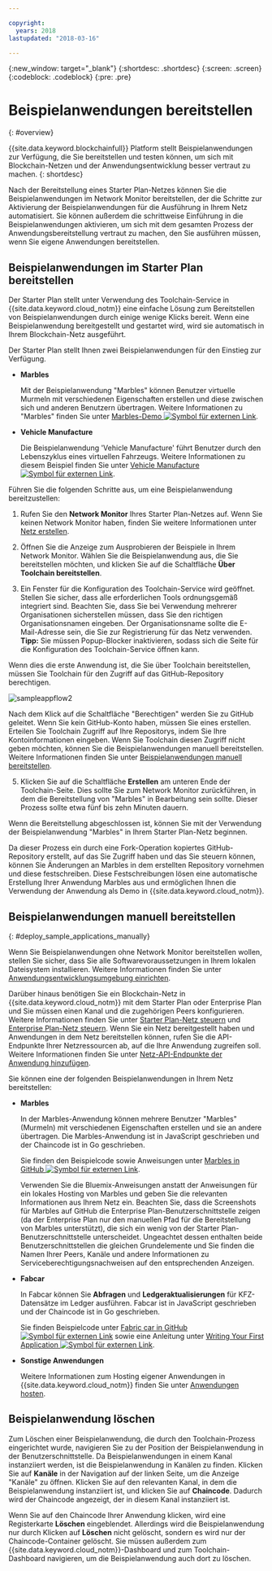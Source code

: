 ```yaml
---

copyright:
  years: 2018
lastupdated: "2018-03-16"

---
```


{:new_window: target="_blank"}
{:shortdesc: .shortdesc}
{:screen: .screen}
{:codeblock: .codeblock}
{:pre: .pre}

# Beispielanwendungen bereitstellen
{: #overview}

{{site.data.keyword.blockchainfull}} Platform stellt Beispielanwendungen zur Verfügung, die Sie bereitstellen und testen können, um sich mit Blockchain-Netzen und der Anwendungsentwicklung besser vertraut zu machen.
{: shortdesc}

Nach der Bereitstellung eines Starter Plan-Netzes können Sie die Beispielanwendungen im Network Monitor bereitstellen, der die Schritte zur Aktivierung der Beispielanwendungen für die Ausführung in Ihrem Netz automatisiert. Sie können außerdem die schrittweise Einführung in die Beispielanwendungen aktivieren, um sich mit dem gesamten Prozess der Anwendungsbereitstellung vertraut zu machen, den Sie ausführen müssen, wenn Sie eigene Anwendungen bereitstellen.

## Beispielanwendungen im Starter Plan bereitstellen

Der Starter Plan stellt unter Verwendung des Toolchain-Service in {{site.data.keyword.cloud_notm}} eine einfache Lösung zum Bereitstellen von Beispielanwendungen durch einige wenige Klicks bereit. Wenn eine Beispielanwendung bereitgestellt und gestartet wird, wird sie automatisch in Ihrem Blockchain-Netz ausgeführt.

Der Starter Plan stellt Ihnen zwei Beispielanwendungen für den Einstieg zur Verfügung.

* **Marbles**

  Mit der Beispielanwendung "Marbles" können Benutzer virtuelle Murmeln mit verschiedenen Eigenschaften erstellen und diese zwischen sich und anderen Benutzern übertragen. Weitere Informationen zu "Marbles" finden Sie unter [Marbles-Demo ![Symbol für externen Link](../images/external_link.svg "Symbol für externen Link")](https://github.com/IBM-Blockchain/marbles).

<!--
* **Perishable Goods**

  The Perishable Goods sample enables users to deploy legal contracts that purchase goods in a supply chain based on delivery and temperature readings. For more information about this sample, see [Perishable Goods ![External link icon](../images/external_link.svg "External link icon")](https://github.com/clauseHQ/demo-clause-ibm-perishable-goods).

-->

* **Vehicle Manufacture**

  Die Beispielanwendung 'Vehicle Manufacture' führt Benutzer durch den Lebenszyklus eines virtuellen Fahrzeugs. Weitere Informationen zu diesem Beispiel finden Sie unter [Vehicle Manufacture ![Symbol für externen Link](../images/external_link.svg "Symbol für externen Link")](https://github.com/IBM-Blockchain/vehicle-manufacture).

Führen Sie die folgenden Schritte aus, um eine Beispielanwendung bereitzustellen:

1. Rufen Sie den **Network Monitor** Ihres Starter Plan-Netzes auf. Wenn Sie keinen Network Monitor haben, finden Sie weitere Informationen unter [Netz erstellen](../get_start_starter_plan.html#creating-a-network).

2. Öffnen Sie die Anzeige zum Ausprobieren der Beispiele in Ihrem Network Monitor. Wählen Sie die Beispielanwendung aus, die Sie bereitstellen möchten, und klicken Sie auf die Schaltfläche **Über Toolchain bereitstellen**.
<!--
    ![sampleappflow0](../images/sampleappflow0.png)
-->
3. Ein Fenster für die Konfiguration des Toolchain-Service wird geöffnet. Stellen Sie sicher, dass alle erforderlichen Tools ordnungsgemäß integriert sind. Beachten Sie, dass Sie bei Verwendung mehrerer Organisationen sicherstellen müssen, dass Sie den richtigen Organisationsnamen eingeben. Der Organisationsname sollte die E-Mail-Adresse sein, die Sie zur Registrierung für das Netz verwenden.
    **Tipp:** Sie müssen Popup-Blocker inaktivieren, sodass sich die Seite für die Konfiguration des Toolchain-Service öffnen kann.
<!--
    ![sampleappflow1](../images/sampleappflow1.png)
-->
  Wenn dies die erste Anwendung ist, die Sie über Toolchain bereitstellen, müssen Sie Toolchain für den Zugriff auf das GitHub-Repository berechtigen.

  ![sampleappflow2](../images/sampleappflow2.png)

  Nach dem Klick auf die Schaltfläche "Berechtigen" werden Sie zu GitHub geleitet. Wenn Sie kein GitHub-Konto haben, müssen Sie eines erstellen. Erteilen Sie Toolchain Zugriff auf Ihre Repositorys, indem Sie Ihre Kontoinformationen eingeben. Wenn Sie Toolchain diesen Zugriff nicht geben möchten, können Sie die Beispielanwendungen manuell bereitstellen. Weitere Informationen finden Sie unter [Beispielanwendungen manuell bereitstellen](#deploy_sample_applications_manually).

5. Klicken Sie auf die Schaltfläche **Erstellen** am unteren Ende der Toolchain-Seite. Dies sollte Sie zum Network Monitor zurückführen, in dem die Bereitstellung von "Marbles" in Bearbeitung sein sollte. Dieser Prozess sollte etwa fünf bis zehn Minuten dauern.
<!--
    ![sampleappflow3](../images/sampleappflow3.png)
-->
Wenn die Bereitstellung abgeschlossen ist, können Sie mit der Verwendung der Beispielanwendung "Marbles" in Ihrem Starter Plan-Netz beginnen.

Da dieser Prozess ein durch eine Fork-Operation kopiertes GitHub-Repository erstellt, auf das Sie Zugriff haben und das Sie steuern können, können Sie Änderungen an Marbles in dem erstellten Repository vornehmen und diese festschreiben. Diese Festschreibungen lösen eine automatische Erstellung Ihrer Anwendung Marbles aus und ermöglichen Ihnen die Verwendung der Anwendung als Demo in {{site.data.keyword.cloud_notm}}.

## Beispielanwendungen manuell bereitstellen
{: #deploy_sample_applications_manually}

Wenn Sie Beispielanwendungen ohne Network Monitor bereitstellen wollen, stellen Sie sicher, dass Sie alle Softwarevoraussetzungen in Ihrem lokalen Dateisystem installieren. Weitere Informationen finden Sie unter [Anwendungsentwicklungsumgebung einrichten](../v10_application.html#setting-up-application-development-environment).

Darüber hinaus benötigen Sie ein Blockchain-Netz in {{site.data.keyword.cloud_notm}} mit dem Starter Plan oder Enterprise Plan und Sie müssen einen Kanal und die zugehörigen Peers konfigurieren. Weitere Informationen finden Sie unter [Starter Plan-Netz steuern](../get_start_starter_plan.html) und [Enterprise Plan-Netz steuern](../get_start.html). Wenn Sie ein Netz bereitgestellt haben und Anwendungen in dem Netz bereitstellen können, rufen Sie die API-Endpunkte Ihrer Netzressourcen ab, auf die Ihre Anwendung zugreifen soll. Weitere Informationen finden Sie unter [Netz-API-Endpunkte der Anwendung hinzufügen](../v10_application.html#adding-network-api-endpoints-to-your-application).

Sie können eine der folgenden Beispielanwendungen in Ihrem Netz bereitstellen:

- **Marbles**

  In der Marbles-Anwendung können mehrere Benutzer "Marbles" (Murmeln) mit verschiedenen Eigenschaften erstellen und sie an andere übertragen. Die Marbles-Anwendung ist in JavaScript geschrieben und der Chaincode ist in Go geschrieben.

  Sie finden den Beispielcode sowie Anweisungen unter [Marbles in GitHub ![Symbol für externen Link](../images/external_link.svg "Symbol für externen Link")](https://github.com/IBM-Blockchain/marbles).

  Verwenden Sie die Bluemix-Anweisungen anstatt der Anweisungen für ein lokales Hosting von Marbles und geben Sie die relevanten Informationen aus Ihrem Netz ein. Beachten Sie, dass die Screenshots für Marbles auf GitHub die Enterprise Plan-Benutzerschnittstelle zeigen (da der Enterprise Plan nur den manuellen Pfad für die Bereitstellung von Marbles unterstützt), die sich ein wenig von der Starter Plan-Benutzerschnittstelle unterscheidet. Ungeachtet dessen enthalten beide Benutzerschnittstellen die gleichen Grundelemente und Sie finden die Namen Ihrer Peers, Kanäle und andere Informationen zu Serviceberechtigungsnachweisen auf den entsprechenden Anzeigen.

- **Fabcar**

  In Fabcar können Sie **Abfragen** und **Ledgeraktualisierungen** für KFZ-Datensätze im Ledger ausführen. Fabcar ist in JavaScript geschrieben und der Chaincode ist in Go geschrieben.

  Sie finden Beispielcode unter [Fabric car in GitHub ![Symbol für externen Link](../images/external_link.svg "Symbol für externen Link")](https://github.com/hyperledger/fabric-samples/tree/release/fabcar) sowie eine Anleitung unter [Writing Your First Application ![Symbol für externen Link](../images/external_link.svg "Symbol für externen Link")](http://hyperledger-fabric.readthedocs.io/en/latest/write_first_app.html).

- **Sonstige Anwendungen**

  Weitere Informationen zum Hosting eigener Anwendungen in {{site.data.keyword.cloud_notm}} finden Sie unter [Anwendungen hosten](../v10_application.html#hosting-applications).

## Beispielanwendung löschen

Zum Löschen einer Beispielanwendung, die durch den Toolchain-Prozess eingerichtet wurde, navigieren Sie zu der Position der Beispielanwendung in der Benutzerschnittstelle. Da Beispielanwendungen in einem Kanal instanziiert werden, ist die Beispielanwendung in Kanälen zu finden. Klicken Sie auf **Kanäle** in der Navigation auf der linken Seite, um die Anzeige "Kanäle" zu öffnen. Klicken Sie auf den relevanten Kanal, in dem die Beispielanwendung instanziiert ist, und klicken Sie auf **Chaincode**. Dadurch wird der Chaincode angezeigt, der in diesem Kanal instanziiert ist.

Wenn Sie auf den Chaincode Ihrer Anwendung klicken, wird eine Registerkarte **Löschen** eingeblendet. Allerdings wird die Beispielanwendung nur durch Klicken auf **Löschen** nicht gelöscht, sondern es wird nur der Chaincode-Container gelöscht.  Sie müssen außerdem zum {{site.data.keyword.cloud_notm}}-Dashboard und zum Toolchain-Dashboard navigieren, um die Beispielanwendung auch dort zu löschen.
